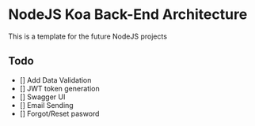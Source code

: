 
# NodeJS Koa Back-End Architecture
This is a template for the future NodeJS projects
## Todo
 - [] Add Data Validation
 - [] JWT token generation
 - [] Swagger UI
 - [] Email Sending
 - [] Forgot/Reset pasword
